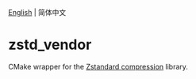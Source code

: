 [English](./README.md) | 简体中文

# zstd_vendor

CMake wrapper for the [Zstandard compression](https://facebook.github.io/zstd/) library.